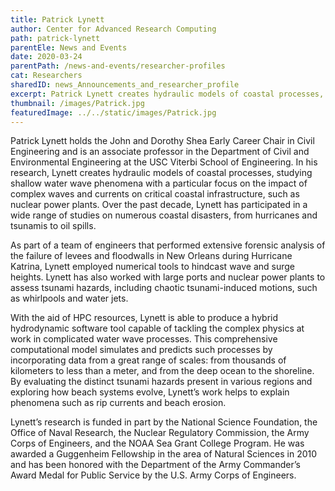 ```yaml
---
title: Patrick Lynett
author: Center for Advanced Research Computing
path: patrick-lynett
parentEle: News and Events
date: 2020-03-24
parentPath: /news-and-events/researcher-profiles
cat: Researchers
sharedID: news_Announcements_and_researcher_profile
excerpt: Patrick Lynett creates hydraulic models of coastal processes, studying the impact of complex waves and currents on critical coastal infrastructure.
thumbnail: /images/Patrick.jpg
featuredImage: ../../static/images/Patrick.jpg
---
```


Patrick Lynett holds the John and Dorothy Shea Early Career Chair in Civil Engineering and is an associate professor in the Department of Civil and Environmental Engineering at the USC Viterbi School of Engineering. In his research, Lynett creates hydraulic models of coastal processes, studying shallow water wave phenomena with a particular focus on the impact of complex waves and currents on critical coastal infrastructure, such as nuclear power plants. Over the past decade, Lynett has participated in a wide range of studies on numerous coastal disasters, from hurricanes and tsunamis to oil spills.

As part of a team of engineers that performed extensive forensic analysis of the failure of levees and floodwalls in New Orleans during Hurricane Katrina, Lynett employed  numerical tools to hindcast wave and surge heights. Lynett has also worked with large ports and nuclear power plants to assess tsunami hazards, including chaotic tsunami-induced motions, such as whirlpools and water jets.

With the aid of HPC resources, Lynett is able to produce a hybrid hydrodynamic software tool capable of tackling the complex physics at work in complicated water wave processes. This comprehensive computational model simulates and predicts such processes by incorporating data from a great range of scales: from thousands of kilometers to less than a meter, and from the deep ocean to the shoreline. By evaluating the distinct tsunami hazards present in various regions and exploring how beach systems evolve, Lynett’s work helps to explain phenomena such as rip currents and beach erosion.

Lynett’s research is funded in part by the National Science Foundation, the Office of Naval Research, the Nuclear Regulatory Commission, the Army Corps of Engineers, and the NOAA Sea Grant College Program. He was awarded a Guggenheim Fellowship in the area of Natural Sciences in 2010 and has been honored with the Department of the Army Commander’s Award Medal for Public Service by the U.S. Army Corps of Engineers.
